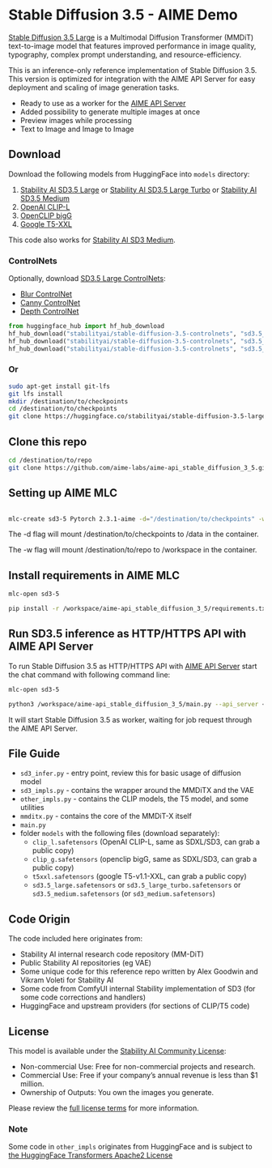 # Stable Diffusion 3.5 - AIME Demo

[Stable Diffusion 3.5 Large](https://stability.ai/news/introducing-stable-diffusion-3-5) is a Multimodal Diffusion Transformer (MMDiT) text-to-image model that features improved performance in image quality, typography, complex prompt understanding, and resource-efficiency.

This is an inference-only reference implementation of Stable Diffusion 3.5. This version is optimized for integration with the AIME API Server for easy deployment and scaling of image generation tasks.

- Ready to use as a worker for the [AIME API Server](https://github.com/aime-team/aime-api-server)
- Added possibility to generate multiple images at once
- Preview images while processing
- Text to Image and Image to Image

## Download

Download the following models from HuggingFace into `models` directory:
1. [Stability AI SD3.5 Large](https://huggingface.co/stabilityai/stable-diffusion-3.5-large/blob/main/sd3.5_large.safetensors) or [Stability AI SD3.5 Large Turbo](https://huggingface.co/stabilityai/stable-diffusion-3.5-large-turbo/blob/main/sd3.5_large_turbo.safetensors) or [Stability AI SD3.5 Medium](https://huggingface.co/stabilityai/stable-diffusion-3.5-medium/blob/main/sd3.5_medium.safetensors)
2. [OpenAI CLIP-L](https://huggingface.co/stabilityai/stable-diffusion-3.5-large/blob/main/text_encoders/clip_l.safetensors)
3. [OpenCLIP bigG](https://huggingface.co/stabilityai/stable-diffusion-3.5-large/blob/main/text_encoders/clip_g.safetensors)
4. [Google T5-XXL](https://huggingface.co/stabilityai/stable-diffusion-3.5-large/blob/main/text_encoders/t5xxl_fp16.safetensors)

This code also works for [Stability AI SD3 Medium](https://huggingface.co/stabilityai/stable-diffusion-3-medium/blob/main/sd3_medium.safetensors).

### ControlNets

Optionally, download [SD3.5 Large ControlNets](https://huggingface.co/stabilityai/stable-diffusion-3.5-controlnets):
- [Blur ControlNet](https://huggingface.co/stabilityai/stable-diffusion-3.5-controlnets/blob/main/sd3.5_large_controlnet_blur.safetensors)
- [Canny ControlNet](https://huggingface.co/stabilityai/stable-diffusion-3.5-controlnets/blob/main/sd3.5_large_controlnet_canny.safetensors)
- [Depth ControlNet](https://huggingface.co/stabilityai/stable-diffusion-3.5-controlnets/blob/main/sd3.5_large_controlnet_depth.safetensors)

```py
from huggingface_hub import hf_hub_download
hf_hub_download("stabilityai/stable-diffusion-3.5-controlnets", "sd3.5_large_controlnet_blur.safetensors", local_dir="models")
hf_hub_download("stabilityai/stable-diffusion-3.5-controlnets", "sd3.5_large_controlnet_canny.safetensors", local_dir="models")
hf_hub_download("stabilityai/stable-diffusion-3.5-controlnets", "sd3.5_large_controlnet_depth.safetensors", local_dir="models")
```

### Or

```sh
sudo apt-get install git-lfs
git lfs install
mkdir /destination/to/checkpoints
cd /destination/to/checkpoints
git clone https://huggingface.co/stabilityai/stable-diffusion-3.5-large
```

## Clone this repo
```sh
cd /destination/to/repo
git clone https://github.com/aime-labs/aime-api_stable_diffusion_3_5.git
```

## Setting up AIME MLC
```sh

mlc-create sd3-5 Pytorch 2.3.1-aime -d="/destination/to/checkpoints" -w="/destination/to/repo"
```
The -d flag will mount /destination/to/checkpoints to /data in the container. 

The -w flag will mount /destination/to/repo to /workspace in the container.


## Install requirements in AIME MLC
```sh
mlc-open sd3-5

pip install -r /workspace/aime-api_stable_diffusion_3_5/requirements.txt
```

## Run SD3.5 inference as HTTP/HTTPS API with AIME API Server

To run Stable Diffusion 3.5 as HTTP/HTTPS API with [AIME API Server](https://github.com/aime-team/aime-api-server) start the chat command with following command line:

```sh
mlc-open sd3-5

python3 /workspace/aime-api_stable_diffusion_3_5/main.py --api_server <url to API server>
```

It will start Stable Diffusion 3.5 as worker, waiting for job request through the AIME API Server.


## File Guide

- `sd3_infer.py` - entry point, review this for basic usage of diffusion model
- `sd3_impls.py` - contains the wrapper around the MMDiTX and the VAE
- `other_impls.py` - contains the CLIP models, the T5 model, and some utilities
- `mmditx.py` - contains the core of the MMDiT-X itself
- `main.py`
- folder `models` with the following files (download separately):
    - `clip_l.safetensors` (OpenAI CLIP-L, same as SDXL/SD3, can grab a public copy)
    - `clip_g.safetensors` (openclip bigG, same as SDXL/SD3, can grab a public copy)
    - `t5xxl.safetensors` (google T5-v1.1-XXL, can grab a public copy)
    - `sd3.5_large.safetensors` or `sd3.5_large_turbo.safetensors` or `sd3.5_medium.safetensors` (or `sd3_medium.safetensors`)

## Code Origin

The code included here originates from:
- Stability AI internal research code repository (MM-DiT)
- Public Stability AI repositories (eg VAE)
- Some unique code for this reference repo written by Alex Goodwin and Vikram Voleti for Stability AI
- Some code from ComfyUI internal Stability implementation of SD3 (for some code corrections and handlers)
- HuggingFace and upstream providers (for sections of CLIP/T5 code)

## License

This model is available under the [Stability AI Community License](https://stability.ai/community-license-agreement):
- Non-commercial Use: Free for non-commercial projects and research.
- Commercial Use: Free if your company’s annual revenue is less than $1 million.
- Ownership of Outputs: You own the images you generate.

Please review the [full license terms](https://stability.ai/community-license-agreement) for more information.

### Note

Some code in `other_impls` originates from HuggingFace and is subject to [the HuggingFace Transformers Apache2 License](https://github.com/huggingface/transformers/blob/main/LICENSE)
